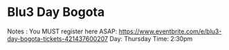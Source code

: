 # Blu3 Day Bogota

Notes : You MUST register here ASAP: https://www.eventbrite.com/e/blu3-day-bogota-tickets-421437600207
Day: Thursday
Time: 2:30pm